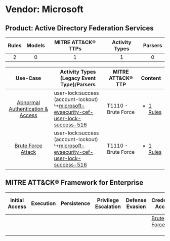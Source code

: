 Vendor: Microsoft
=================
Product: Active Directory Federation Services
---------------------------------------------
| Rules | Models | MITRE ATT&CK® TTPs | Activity Types | Parsers |
|:-----:|:------:|:------------------:|:--------------:|:-------:|
|   2   |   0    |         1          |       1        |    0    |

|    Use-Case    | Activity Types (Legacy Event Type)/Parsers    | MITRE ATT&CK® TTP       | Content    |
|:----:| ---- | ---- | ---- |
| [Abnormal Authentication & Access](../../../UseCases/uc_abnormal_authentication_&_access.md) |  user-lock:success (account-lockout)<br> ↳[microsoft-evsecurity-cef-user-lock-success-516](Ps/pC_microsoftevsecuritycefuserlocksuccess516.md)<br> | T1110 - Brute Force<br> | [<ul><li>1 Rules</li></ul>](RM/r_m_microsoft_active_directory_federation_services_Abnormal_Authentication_&_Access.md) |
|    [Brute Force Attack](../../../UseCases/uc_brute_force_attack.md)    |  user-lock:success (account-lockout)<br> ↳[microsoft-evsecurity-cef-user-lock-success-516](Ps/pC_microsoftevsecuritycefuserlocksuccess516.md)<br> | T1110 - Brute Force<br> | [<ul><li>1 Rules</li></ul>](RM/r_m_microsoft_active_directory_federation_services_Brute_Force_Attack.md)    |

MITRE ATT&CK® Framework for Enterprise
--------------------------------------
| Initial Access | Execution | Persistence | Privilege Escalation | Defense Evasion | Credential Access                                                | Discovery | Lateral Movement | Collection | Command and Control | Exfiltration | Impact |
| -------------- | --------- | ----------- | -------------------- | --------------- | ---------------------------------------------------------------- | --------- | ---------------- | ---------- | ------------------- | ------------ | ------ |
|                |           |             |                      |                 | [Brute Force](https://attack.mitre.org/techniques/T1110)<br><br> |           |                  |            |                     |              |        |